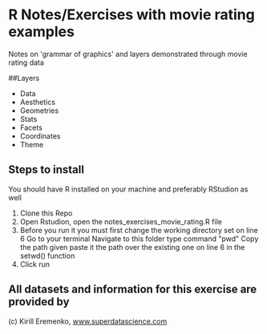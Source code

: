 # R Notes/Exercises with movie rating examples

Notes on 'grammar of graphics' and layers demonstrated through movie rating data

##Layers
- Data
- Aesthetics
- Geometries
- Stats
- Facets 
- Coordinates
- Theme

## Steps to install

You should have R installed on your machine and preferably RStudion as well

1. Clone this Repo
1. Open Rstudion, open the notes_exercises_movie_rating.R file
1. Before you run it you must first change the working directory set on line 6
	Go to your terminal
	Navigate to this folder
	type command "pwd"
	Copy the path given
	paste it the path over the existing one on line 6 in the setwd() function
1. Click run 

## All datasets and information for this exercise are provided by
(c) Kirill Eremenko, www.superdatascience.com